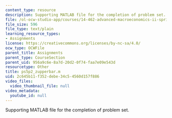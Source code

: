 ```yaml
---
content_type: resource
description: Supporting MATLAB file for the completion of problem set.
file: /ol-ocw-studio-app/courses/14-462-advanced-macroeconomics-ii-spring-2004/2c645b11f352debe34c54560d157f886_ps5p2_zupperbar.m
file_size: 596
file_type: text/plain
learning_resource_types:
- Assignments
license: https://creativecommons.org/licenses/by-nc-sa/4.0/
ocw_type: OCWFile
parent_title: Assignments
parent_type: CourseSection
parent_uid: 956a9c6e-8a7d-20d2-0f74-faa7e09e543d
resourcetype: Other
title: ps5p2_zupperbar.m
uid: 2c645b11-f352-debe-34c5-4560d157f886
video_files:
  video_thumbnail_file: null
video_metadata:
  youtube_id: null
---
```

Supporting MATLAB file for the completion of problem set.